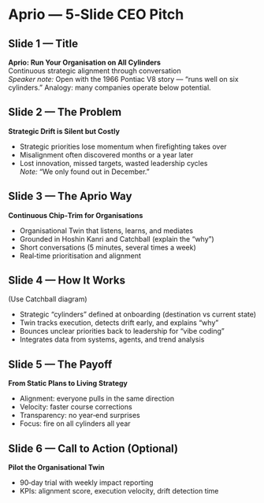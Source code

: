# Aprio — 5‑Slide CEO Pitch

## Slide 1 — Title
**Aprio: Run Your Organisation on All Cylinders**  
Continuous strategic alignment through conversation  
*Speaker note:* Open with the 1966 Pontiac V8 story — “runs well on six cylinders.” Analogy: many companies operate below potential.

## Slide 2 — The Problem
**Strategic Drift is Silent but Costly**  
- Strategic priorities lose momentum when firefighting takes over  
- Misalignment often discovered months or a year later  
- Lost innovation, missed targets, wasted leadership cycles  
*Note:* “We only found out in December.”

## Slide 3 — The Aprio Way
**Continuous Chip‑Trim for Organisations**  
- Organisational Twin that listens, learns, and mediates  
- Grounded in Hoshin Kanri and Catchball (explain the “why”)  
- Short conversations (5 minutes, several times a week)  
- Real‑time prioritisation and alignment

## Slide 4 — How It Works
(Use Catchball diagram)  
- Strategic “cylinders” defined at onboarding (destination vs current state)  
- Twin tracks execution, detects drift early, and explains “why”  
- Bounces unclear priorities back to leadership for “vibe coding”  
- Integrates data from systems, agents, and trend analysis

## Slide 5 — The Payoff
**From Static Plans to Living Strategy**  
- Alignment: everyone pulls in the same direction  
- Velocity: faster course corrections  
- Transparency: no year‑end surprises  
- Focus: fire on all cylinders all year

## Slide 6 — Call to Action (Optional)
**Pilot the Organisational Twin**  
- 90‑day trial with weekly impact reporting  
- KPIs: alignment score, execution velocity, drift detection time
